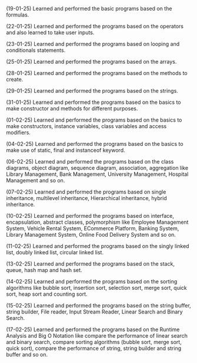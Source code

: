 
(19-01-25)
Learned and performed the basic programs based on the formulas.

(22-01-25)
Learned and performed the programs based on the operators and also learned to take user inputs. 

(23-01-25)
Learned and performed the programs based on looping and conditionals statements.

(25-01-25)
Learned and performed the programs based on the arrays.

(28-01-25)
Learned and performed the programs based on the methods to create.

(29-01-25)
Learned and performed the programs based on the strings.

(31-01-25)
Learned and performed the programs based on the basics to make constructor and methods for different purposes.

(01-02-25)
Learned and performed the programs based on the basics to make constructors, instance variables, class variables and access modifiers.

(04-02-25)
Learned and performed the programs based on the basics to make use of static, final and instanceof keyword.

(06-02-25)
Learned and performed the programs based on the class diagrams, object diagram, sequence diagram, association, aggregation like Library Management, Bank Management, University Management, Hospital Management and so on.

(07-02-25)
Learned and performed the programs based on single inheritance, multilevel inheritance, Hierarchical inheritance, hybrid inheritance.

(10-02-25)
Learned and performed the programs based on interface, encapsulation, abstract classes, polymorphism like Employee Management System, Vehicle Rental System, ECommerce Platform, Banking System, Library Management System, Online Food Delivery System and so on.

(11-02-25)
Learned and performed the programs based on the singly linked list, doubly linked list, circular linked list. 

(13-02-25)
Learned and performed the programs based on the stack, queue, hash map and hash set.

(14-02-25)
Learned and performed the programs based on the sorting algorithms like bubble sort, insertion sort, selection sort, merge sort, quick sort, heap sort and counting sort.

(15-02-25)
Learned and performed the programs based on the string buffer, string builder, File reader, Input Stream Reader, Linear Search and Binary Search.

(17-02-25)
Learned and performed the programs based on the Runtime Analysis and Big O Notation like compare the performance of linear search and binary search, compare sorting algorithms (bubble sort, merge sort, quick sort), compare the performance of string, string builder and string buffer and so on. 